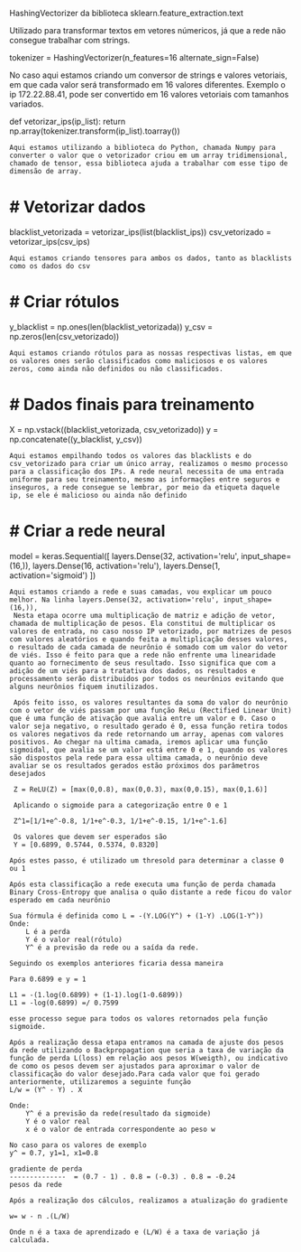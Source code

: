 HashingVectorizer da biblioteca  sklearn.feature_extraction.text

Utilizado para transformar textos em vetores númericos, já que a rede não consegue trabalhar com strings.

tokenizer = HashingVectorizer(n_features=16 alternate_sign=False)

No caso aqui estamos criando um conversor de strings e valores vetoriais, em que cada valor será transformado em 16 valores diferentes. Exemplo o ip 172.22.88.41, pode ser convertido em 16 valores vetoriais com tamanhos variados.


def vetorizar_ips(ip_list):
    return np.array(tokenizer.transform(ip_list).toarray())

    Aqui estamos utilizando a biblioteca do Python, chamada Numpy para converter o valor que o vetorizador criou em um array tridimensional, chamado de tensor, essa biblioteca ajuda a trabalhar com esse tipo de dimensão de array.

# # Vetorizar dados
blacklist_vetorizada = vetorizar_ips(list(blacklist_ips))
csv_vetorizado = vetorizar_ips(csv_ips)

    Aqui estamos criando tensores para ambos os dados, tanto as blacklists como os dados do csv

# # Criar rótulos
 y_blacklist = np.ones(len(blacklist_vetorizada))
 y_csv = np.zeros(len(csv_vetorizado))

    Aqui estamos criando rótulos para as nossas respectivas listas, em que os valores ones serão classificados como maliciosos e os valores zeros, como ainda não definidos ou não classificados.

# # Dados finais para treinamento
 X = np.vstack((blacklist_vetorizada, csv_vetorizado))
 y = np.concatenate((y_blacklist, y_csv))

    Aqui estamos empilhando todos os valores das blacklists e do csv_vetorizado para criar um único array, realizamos o mesmo processo para a classificação dos IPs. A rede neural necessita de uma entrada uniforme para seu treinamento, mesmo as informações entre seguros e inseguros, a rede consegue se lembrar, por meio da etiqueta daquele ip, se ele é malicioso ou ainda não definido

# # Criar a rede neural
 model = keras.Sequential([
     layers.Dense(32, activation='relu', input_shape=(16,)),
     layers.Dense(16, activation='relu'),
     layers.Dense(1, activation='sigmoid')
 ])

    Aqui estamos criando a rede e suas camadas, vou explicar um pouco melhor. Na linha layers.Dense(32, activation='relu', input_shape=(16,)),
     Nesta etapa ocorre uma multiplicação de matriz e adição de vetor, chamada de multiplicação de pesos. Ela constitui de multiplicar os valores de entrada, no caso nosso IP vetorizado, por matrizes de pesos com valores aleatórios e quando feita a multiplicação desses valores, o resultado de cada camada de neurônio é somado com um valor do vetor de viés. Isso é feito para que a rede não enfrente uma linearidade quanto ao fornecimento de seus resultado. Isso significa que com a adição de um viés para a tratativa dos dados, os resultados e processamento serão distribuidos por todos os neurônios evitando que alguns neurônios fiquem inutilizados.

     Após feito isso, os valores resultantes da soma do valor do neurônio com o vetor de viés passam por uma função ReLu (Rectified Linear Unit) que é uma função de ativação que avalia entre um valor e 0. Caso o valor seja negativo, o resultado gerado é 0, essa função retira todos os valores negativos da rede retornando um array, apenas com valores positivos. Ao chegar na ultima camada, iremos aplicar uma função sigmoidal, que avalia se um valor está entre 0 e 1, quando os valores são dispostos pela rede para essa ultima camada, o neurônio deve avaliar se os resultados gerados estão próximos dos parâmetros desejados
     
     Z = ReLU(Z) = [max(0,0.8), max(0,0.3), max(0,0.15), max(0,1.6)]

     Aplicando o sigmoide para a categorização entre 0 e 1

     Z^1=[1/1+e^-0.8, 1/1+e^-0.3, 1/1+e^-0.15, 1/1+e^-1.6]

     Os valores que devem ser esperados são
     Y = [0.6899, 0.5744, 0.5374, 0.8320]

    Após estes passo, é utilizado um thresold para determinar a classe 0 ou 1

    Após esta classificação a rede executa uma função de perda chamada Binary Cross-Entropy que analisa o quão distante a rede ficou do valor esperado em cada neurônio

    Sua fórmula é definida como L = -(Y.LOG(Y^) + (1-Y) .LOG(1-Y^))
    Onde:
        L é a perda
        Y é o valor real(rótulo)
        Y^ é a previsão da rede ou a saída da rede.

    Seguindo os exemplos anteriores ficaria dessa maneira

    Para 0.6899 e y = 1

    L1 = -(1.log(0.6899) + (1-1).log(1-0.6899))
    L1 = -log(0.6899) =/ 0.7599

    esse processo segue para todos os valores retornados pela função sigmoide.

    Após a realização dessa etapa entramos na camada de ajuste dos pesos da rede utilizando o Backpropagation que seria a taxa de variação da função de perda L(loss) em relação aos pesos W(weigth), ou indicativo de como os pesos devem ser ajustados para aproximar o valor de classificação do valor desejado.Para cada valor que foi gerado anteriormente, utilizaremos a seguinte função
    L/w = (Y^ - Y) . X

    Onde:
        Y^ é a previsão da rede(resultado da sigmoide)
        Y é o valor real
        x é o valor de entrada correspondente ao peso w

    No caso para os valores de exemplo
    y^ = 0.7, y1=1, x1=0.8

    gradiente de perda
    --------------  = (0.7 - 1) . 0.8 = (-0.3) . 0.8 = -0.24
    pesos da rede

    Após a realização dos cálculos, realizamos a atualização do gradiente

    w= w - n .(L/W)

    Onde n é a taxa de aprendizado e (L/W) é a taxa de variação já calculada.
